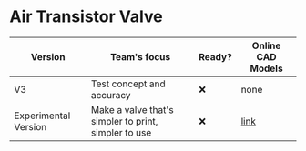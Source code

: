 # Air Transistor Valve

| Version | Team's focus | Ready? | Online CAD Models |
| ------- | ------------ | ------ | ----------------- |
| V3 | Test concept and accuracy | ❌ | none
| Experimental Version | Make a valve that's simpler to print, simpler to use | ❌ | [link](https://a360.co/3do5uzk)
